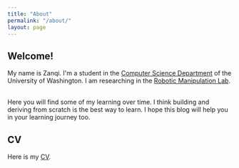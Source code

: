 ```yaml
---
title: "About"
permalink: "/about/"
layout: page
---
```


## Welcome!
My name is Zanqi. I'm a student in the <a href="https://www.cs.washington.edu/">Computer Science Department</a> of the University of Washington. 
I am researching in the <a href="https://robotic-manipulation.sciencehub.uw.edu/">Robotic Manipulation Lab</a>.<br><br>

Here you will find some of my learning over time. I think building and deriving from scratch is the best way to learn. I hope this blog will help you in your learning journey too.

## CV
Here is my [CV](/files/cv_zanqi.pdf).